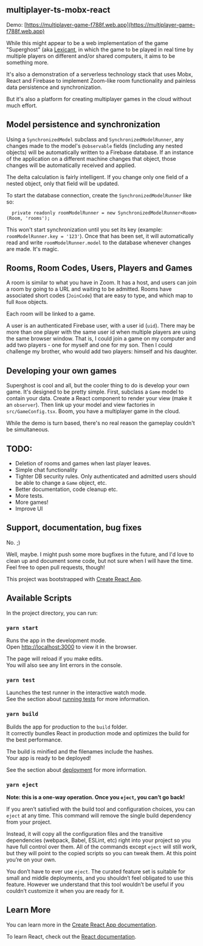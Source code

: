 ## multiplayer-ts-mobx-react

Demo: [https://multiplayer-game-f788f.web.app](https://multiplayer-game-f788f.web.app)

While this might appear to be a web implementation of the game "Superghost" (aka [Lexicant](https://en.wikipedia.org/wiki/Lexicant), in which the game to be played in real time by multiple players on different and/or shared computers, it aims to be something more.

It's also a demonstration of a serverless technology stack that uses Mobx, React and Firebase to implement Zoom-like room functionality and painless data persistence and synchronization.

 But it's also a platform for creating multiplayer games in the cloud without much effort.

## Model persistence and synchronization

Using a `SynchronizedModel` subclass and `SynchronizedModelRunner`, any changes made to the model's `@observable` fields (including any nested objects) will be automatically written to a Firebase database. If an instance of the application on a different machine changes that object, those changes will be automatically received and applied.

The delta calculation is fairly intelligent. If you change only one field of a nested object, only that field will be updated.

To start the database connection, create the `SynchronizedModelRunner` like so:
```
  private readonly roomModelRunner = new SynchronizedModelRunner<Room>(Room, 'rooms');
```
This won't start synchronization until you set its key (example: `roomModelRunner.key = '123'`). Once that has been set, it will automatically read and write `roomModelRunner.model` to the database whenever changes are made. It's magic.

## Rooms, Room Codes, Users, Players and Games

A room is similar to what you have in Zoom. It has a host, and users can join a room by going to a URL and waiting to be admitted. Rooms have
associated short codes (`JoinCode`) that are easy to type, and which map to full `Room` objects.

Each room will be linked to a game.

A user is an authenticated Firebase user, with a user id (`uid`). There may be more than one player with the same user id when multiple players are using the same browser window. That is, I could join a game on my computer and add two players - one for myself and one for my son. Then I could challenge my brother, who would add two players: himself and his daughter.

## Developing your own games

Superghost is cool and all, but the cooler thing to do is develop your own game. It's designed to be pretty simple. First, subclass a `Game` model to contain your data. Create a React component to render your view (make it an `observer`). Then link up your model and view factories in `src/GameConfig.tsx`. Boom, you have a multiplayer game in the cloud.

While the demo is turn based, there's no real reason the gameplay couldn't be simultaneous.

## TODO:
* Deletion of rooms and games when last player leaves.
* Simple chat functionality
* Tighter DB security rules. Only authenticated and admitted users should be able to change a `Game` object, etc.
* Better documentation, code cleanup etc. 
* More tests.
* More games!
* Improve UI

## Support, documentation, bug fixes

No. ;)

Well, maybe. I might push some more bugfixes in the future, and I'd love to clean up and document some code, but not sure when I will have the time. Feel free to open pull requests, though!


This project was bootstrapped with [Create React App](https://github.com/facebook/create-react-app).

## Available Scripts

In the project directory, you can run:

### `yarn start`

Runs the app in the development mode.<br />
Open [http://localhost:3000](http://localhost:3000) to view it in the browser.

The page will reload if you make edits.<br />
You will also see any lint errors in the console.

### `yarn test`

Launches the test runner in the interactive watch mode.<br />
See the section about [running tests](https://facebook.github.io/create-react-app/docs/running-tests) for more information.

### `yarn build`

Builds the app for production to the `build` folder.<br />
It correctly bundles React in production mode and optimizes the build for the best performance.

The build is minified and the filenames include the hashes.<br />
Your app is ready to be deployed!

See the section about [deployment](https://facebook.github.io/create-react-app/docs/deployment) for more information.

### `yarn eject`

**Note: this is a one-way operation. Once you `eject`, you can’t go back!**

If you aren’t satisfied with the build tool and configuration choices, you can `eject` at any time. This command will remove the single build dependency from your project.

Instead, it will copy all the configuration files and the transitive dependencies (webpack, Babel, ESLint, etc) right into your project so you have full control over them. All of the commands except `eject` will still work, but they will point to the copied scripts so you can tweak them. At this point you’re on your own.

You don’t have to ever use `eject`. The curated feature set is suitable for small and middle deployments, and you shouldn’t feel obligated to use this feature. However we understand that this tool wouldn’t be useful if you couldn’t customize it when you are ready for it.

## Learn More

You can learn more in the [Create React App documentation](https://facebook.github.io/create-react-app/docs/getting-started).

To learn React, check out the [React documentation](https://reactjs.org/).
